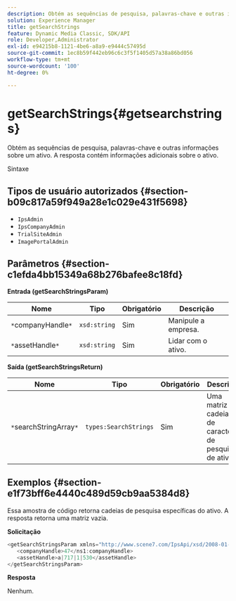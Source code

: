 ```yaml
---
description: Obtém as sequências de pesquisa, palavras-chave e outras informações sobre um ativo. A resposta contém informações adicionais sobre o ativo.
solution: Experience Manager
title: getSearchStrings
feature: Dynamic Media Classic, SDK/API
role: Developer,Administrator
exl-id: e94215b8-1121-4be6-a8a9-e9444c57495d
source-git-commit: 1ec8b59f442eb96c6c3f5f1405d57a38a86bd056
workflow-type: tm+mt
source-wordcount: '100'
ht-degree: 0%

---
```


# getSearchStrings{#getsearchstrings}

Obtém as sequências de pesquisa, palavras-chave e outras informações sobre um ativo. A resposta contém informações adicionais sobre o ativo.

Sintaxe

## Tipos de usuário autorizados {#section-b09c817a59f949a28e1c029e431f5698}

* `IpsAdmin`
* `IpsCompanyAdmin`
* `TrialSiteAdmin`
* `ImagePortalAdmin`

## Parâmetros {#section-c1efda4bb15349a68b276bafee8c18fd}

**Entrada (getSearchStringsParam)**

| Nome | Tipo | Obrigatório | Descrição |
|---|---|---|---|
| `*`companyHandle`*` | `xsd:string` | Sim | Manipule a empresa. |
| `*`assetHandle`*` | `xsd:string` | Sim | Lidar com o ativo. |

**Saída (getSearchStringsReturn)**

| Nome | Tipo | Obrigatório | Descrição |
|---|---|---|---|
| `*`searchStringArray`*` | `types:SearchStrings` | Sim | Uma matriz de cadeias de caracteres de pesquisa de ativos. |

## Exemplos {#section-e1f73bff6e4440c489d59cb9aa5384d8}

Essa amostra de código retorna cadeias de pesquisa específicas do ativo. A resposta retorna uma matriz vazia.

**Solicitação**

```java
<getSearchStringsParam xmlns="http://www.scene7.com/IpsApi/xsd/2008-01-15">
   <companyHandle>47</ns1:companyHandle>
   <assetHandle>a|717|1|530</assetHandle>
</getSearchStringsParam>
```

**Resposta**

Nenhum.

